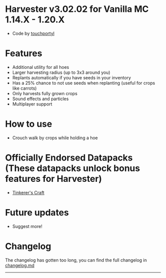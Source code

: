 # Harvester v3.02.02 for Vanilla MC 1.14.X - 1.20.X
- Code by [touchportyl](https://github.com/touchportyl/)

# Features
- Additional utility for all hoes
- Larger harvesting radius (up to 3x3 around you)
- Replants automatically if you have seeds in your inventory
- Has a 25% chance to not use seeds when replanting (useful for crops like carrots)
- Only harvests fully grown crops
- Sound effects and particles
- Multiplayer support

# How to use
- Crouch walk by crops while holding a hoe

# Officially Endorsed Datapacks (These datapacks unlock bonus features for Harvester)
- [Tinkerer's Craft](https://github.com/touchportyl/tinkererscraft)

# Future updates
- Suggest more!

# Changelog
The changelog has gotten too long, you can find the full changelog in [changelog.md](https://github.com/touchportyl/harvester/blob/master/changelog.md)


---
